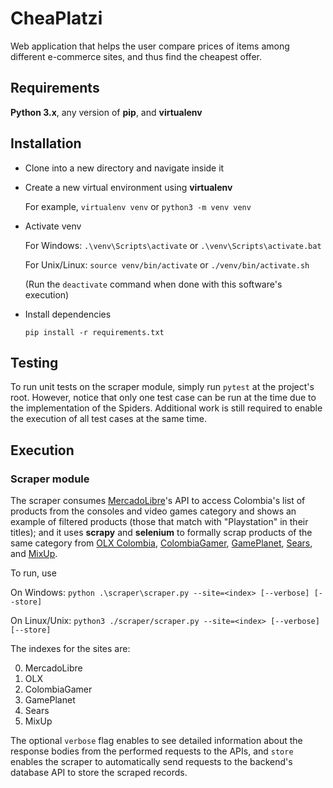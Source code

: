 # CheaPlatzi
Web application that helps the user compare prices of items among different e-commerce sites, and thus find the cheapest offer.


## Requirements

**Python 3.x**, any version of **pip**, and **virtualenv**


## Installation

- Clone into a new directory and navigate inside it

- Create a new virtual environment using **virtualenv**

    For example, `virtualenv venv` or   `python3 -m venv venv`



- Activate venv

    For Windows: `.\venv\Scripts\activate` or `.\venv\Scripts\activate.bat` 

    For Unix/Linux: `source venv/bin/activate` or `./venv/bin/activate.sh`

    (Run the `deactivate` command when done with this software's execution)

- Install dependencies

    `pip install -r requirements.txt`


## Testing

To run unit tests on the scraper module, simply run `pytest` at the project's root. However, notice that only one test case can be run at the time due to the implementation of the Spiders. Additional work is still required to enable the execution of all test cases at the same time.


## Execution


### Scraper module

The scraper consumes [MercadoLibre](https://www.mercadolibre.com/)'s API to access Colombia's list of products from the consoles and video games category and shows an example of filtered products (those that match with "Playstation" in their titles); and it uses **scrapy** and **selenium** to formally scrap products of the same category from [OLX Colombia](https://www.olx.com.co/), [ColombiaGamer](https://www.colombiagamer.com.co/), [GamePlanet](https://gameplanet.com), [Sears](https://www.sears.com.mx), and [MixUp](https://www.mixup.com.mx).

To run, use 

On Windows: `python .\scraper\scraper.py --site=<index> [--verbose] [--store]`

On Linux/Unix: `python3 ./scraper/scraper.py --site=<index> [--verbose] [--store]`

The indexes for the sites are:

0. MercadoLibre
1. OLX
2. ColombiaGamer
3. GamePlanet
4. Sears
5. MixUp

The optional `verbose` flag enables to see detailed information about the response bodies from the performed requests to the APIs, and `store` enables the scraper to automatically send requests to the backend's database API to store the scraped records.